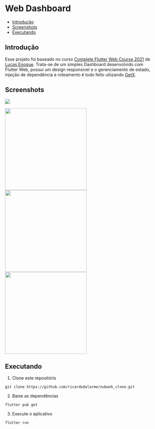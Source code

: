# Web Dashboard

* [Introdução](#introdução)
* [Screenshots](#screenshots)
* [Executando](#executando)

## Introdução

Esse projeto foi baseado no curso [Complete Flutter Web Course 2021](https://www.youtube.com/watch?v=i6gFRSnE6Ro) de [Lucas Enoque](https://github.com/Santos-Enoque). Trata-se de um simples Dashboard desenvolvido com Flutter Web, possui um design responsivel e o gerenciamento de estado, injeção de dependência e roteamento é todo feito utiizando [GetX](https://pub.dev/packages/get).

## Screenshots
 
<img src="/screenshots/dashboard_large.png"  />

<p float="left">
  <img src="/screenshots/login.png" width="270" />
  <img src="/screenshots/dashboard_small.png" width="270" />
  <img src="/screenshots/drivers_small.png" width="270" />
</p>

## Executando

1. Clone este repositório

```
git clone https://github.com/ricardodalarme/nubank_clone.git
```

2. Baixe as dependências

```
flutter pub get
```

3. Execute o aplicativo

```
flutter run
```
